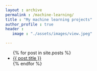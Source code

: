 ```yaml
---
layout : archive
permalink : /machine-learning/
title : "My machine learning projects"
author_profile : true
header :
   image : "./assets/images/view.jpeg"

---
```

<ul>
  {% for post in site.posts %}
    <li>
      <a href="{{ post.url }}">{{ post.title }}</a>
    </li>
  {% endfor %}
</ul>